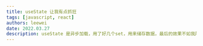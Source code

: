```yaml
---
title: useState 让我有点抓狂
tags: [javascript, react]
authors: leewei
date: 2022.03.27
description: useState 是异步加载，用了好几个set，用来储存数据，最后的效果不如我所愿，切换的步调不协调。调试了很长时间。下定决心要彻底弄懂useState。
---
```


